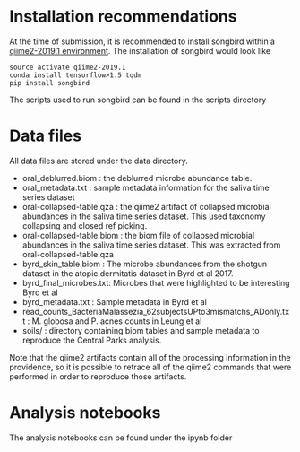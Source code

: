 # Installation recommendations

At the time of submission, it is recommended to install songbird within a [qiime2-2019.1 environment](https://docs.qiime2.org/2019.1/install/native/#install-qiime-2-within-a-conda-environment).
The installation of songbird would look like
```
source activate qiime2-2019.1
conda install tensorflow>1.5 tqdm
pip install songbird
```

The scripts used to run songbird can be found in the scripts directory

# Data files

All data files are stored under the data directory.

- oral_deblurred.biom : the deblurred microbe abundance table.
- oral_metadata.txt : sample metadata information for the saliva time series dataset
- oral-collapsed-table.qza : the qiime2 artifact of collapsed microbial abundances in the saliva time series dataset.  This used taxonomy collapsing and closed ref picking.
- oral-collapsed-table.biom : the biom file of collapsed microbial abundances in the saliva time series dataset. This was extracted from oral-collapsed-table.qza
- byrd_skin_table.biom : The microbe abundances from the shotgun dataset in the atopic dermitatis dataset in Byrd et al 2017.
- byrd_final_microbes.txt: Microbes that were highlighted to be interesting Byrd et al
- byrd_metadata.txt : Sample metadata in Byrd et al
- read_counts_BacteriaMalassezia_62subjectsUPto3mismatchs_ADonly.txt : M. globosa and P. acnes counts in Leung et al
- soils/ : directory containing biom tables and sample metadata to reproduce the Central Parks analysis.

Note that the qiime2 artifacts contain all of the processing information in the providence, so it is possible to retrace all of the qiime2 commands that were performed in order to reproduce those artifacts.

# Analysis notebooks

The analysis notebooks can be found under the ipynb folder
